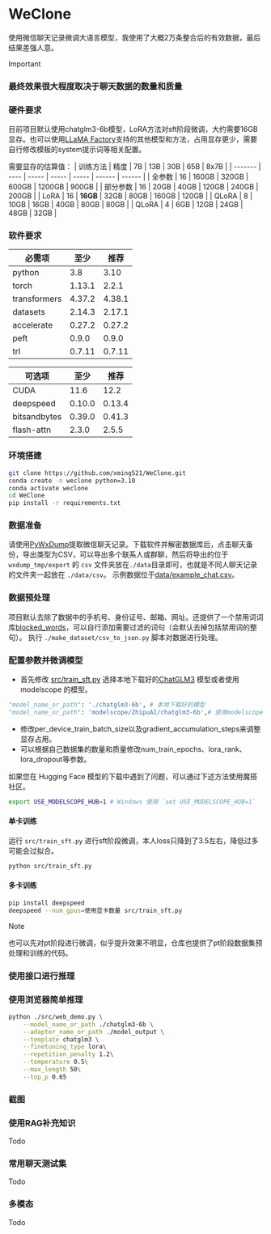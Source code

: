 # WeClone

使用微信聊天记录微调大语言模型，我使用了大概2万条整合后的有效数据，最后结果差强人意。

> [!IMPORTANT]
> ### 最终效果很大程度取决于聊天数据的数量和质量

### 硬件要求

目前项目默认使用chatglm3-6b模型，LoRA方法对sft阶段微调，大约需要16GB显存。也可以使用[LLaMA Factory](https://github.com/hiyouga/LLaMA-Factory/blob/main/README_zh.md#%E6%A8%A1%E5%9E%8B)支持的其他模型和方法，占用显存更少，需要自行修改模板的system提示词等相关配置。

需要显存的估算值：
| 训练方法 | 精度 |   7B  |  13B  |  30B  |   65B  |   8x7B |
| ------- | ---- | ----- | ----- | ----- | ------ | ------ |
| 全参数   |  16  | 160GB | 320GB | 600GB | 1200GB |  900GB |
| 部分参数 |  16  |  20GB |  40GB | 120GB |  240GB |  200GB |
| LoRA    |  16  |  **16GB** |  32GB |  80GB |  160GB |  120GB |
| QLoRA   |   8  |  10GB |  16GB |  40GB |   80GB |   80GB |
| QLoRA   |   4  |   6GB |  12GB |  24GB |   48GB |   32GB |

### 软件要求

| 必需项       | 至少     | 推荐      |
| ------------ | ------- | --------- |
| python       | 3.8     | 3.10      |
| torch        | 1.13.1  | 2.2.1     |
| transformers | 4.37.2  | 4.38.1    |
| datasets     | 2.14.3  | 2.17.1    |
| accelerate   | 0.27.2  | 0.27.2    |
| peft         | 0.9.0   | 0.9.0     |
| trl          | 0.7.11  | 0.7.11    |

| 可选项       | 至少     | 推荐      |
| ------------ | ------- | --------- |
| CUDA         | 11.6    | 12.2      |
| deepspeed    | 0.10.0  | 0.13.4    |
| bitsandbytes | 0.39.0  | 0.41.3    |
| flash-attn   | 2.3.0   | 2.5.5     |

### 环境搭建

```bash
git clone https://github.com/xming521/WeClone.git
conda create -n weclone python=3.10
conda activate weclone
cd WeClone
pip install -r requirements.txt
```

### 数据准备

请使用[PyWxDump](https://github.com/xaoyaoo/PyWxDump)提取微信聊天记录。下载软件并解密数据库后，点击聊天备份，导出类型为CSV，可以导出多个联系人或群聊，然后将导出的位于`wxdump_tmp/export` 的 `csv` 文件夹放在`./data`目录即可，也就是不同人聊天记录的文件夹一起放在 `./data/csv`。 示例数据位于[data/example_chat.csv](data/example_chat.csv)。

### 数据预处理

项目默认去除了数据中的手机号、身份证号、邮箱、网址。还提供了一个禁用词词库[blocked_words](make_dataset/blocked_words.json)，可以自行添加需要过滤的词句（会默认去掉包括禁用词的整句）。
执行 `./make_dataset/csv_to_json.py` 脚本对数据进行处理。

### 配置参数并微调模型

- 首先修改 [src/train_sft.py](src/train_sft.py) 选择本地下载好的[ChatGLM3](https://huggingface.co/THUDM/chatglm3-6b) 模型或者使用 modelscope 的模型。  
```python
"model_name_or_path": './chatglm3-6b', # 本地下载好的模型
"model_name_or_path": 'modelscope/ZhipuAI/chatglm3-6b',# 使用modelscope
```
- 修改per_device_train_batch_size以及gradient_accumulation_steps来调整显存占用。  
- 可以根据自己数据集的数量和质量修改num_train_epochs、lora_rank、lora_dropout等参数。


如果您在 Hugging Face 模型的下载中遇到了问题，可以通过下述方法使用魔搭社区。

```bash
export USE_MODELSCOPE_HUB=1 # Windows 使用 `set USE_MODELSCOPE_HUB=1`
```
#### 单卡训练
运行 `src/train_sft.py` 进行sft阶段微调，本人loss只降到了3.5左右，降低过多可能会过拟合。

```bash
python src/train_sft.py
```
#### 多卡训练

```bash
pip install deepspeed
deepspeed --num_gpus=使用显卡数量 src/train_sft.py
```
> [!NOTE]
> 也可以先对pt阶段进行微调，似乎提升效果不明显，仓库也提供了pt阶段数据集预处理和训练的代码。



### 使用接口进行推理

### 使用浏览器简单推理
```bash
python ./src/web_demo.py \
    --model_name_or_path ./chatglm3-6b \
    --adapter_name_or_path ./model_output \
    --template chatglm3 \
    --finetuning_type lora\
    --repetition_penalty 1.2\
    --temperature 0.5\
    --max_length 50\
    --top_p 0.65

```
### 截图


### 使用RAG补充知识
Todo
### 常用聊天测试集
Todo

### 多模态
Todo
